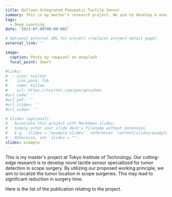 ```yaml
---
title: Balloon-Integrated Pneumatic Tactile Sensor
summary: This is my master's research project. We aim to develop a novel pneumatic tactile sensor speciallized for tumor detection in scope surgeries.
tags:
  - Deep Learning
date: '2023-07-08T00:00:00Z'

# Optional external URL for project (replaces project detail page).
external_link: ''

image:
  caption: Photo by rawpixel on Unsplash
  focal_point: Smart

#links:
#  - icon: twitter
#    icon_pack: fab
#    name: Follow
#    url: https://twitter.com/georgecushen
#url_code: ''
#url_pdf: ''
#url_slides: ''
#url_video: ''

# Slides (optional).
#   Associate this project with Markdown slides.
#   Simply enter your slide deck's filename without extension.
#   E.g. `slides = "example-slides"` references `content/slides/example-slides.md`.
#   Otherwise, set `slides = ""`.
slides: example
---
```


This is my master's project at Tokyo Institute of Technology. Our cutting-edge research is to develop novel tactile sensor speciallized for tumor detection in scope surgery. By utilizing our proposed working principle, we aim to localize the tumor location in scope surgeries. This may lead to significant reduction in surgery time.

Here is the list of the publication relating to the project.